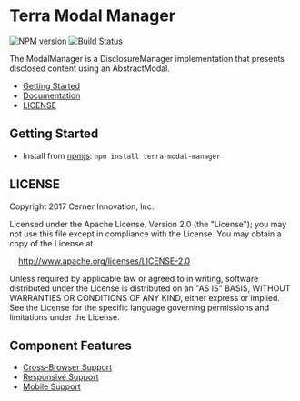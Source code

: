 # Terra Modal Manager


[![NPM version](https://badgen.net/npm/v/terra-modal-manager)](https://www.npmjs.org/package/terra-modal-manager)
[![Build Status](https://badgen.net/travis/cerner/terra-framework)](https://travis-ci.org/cerner/terra-framework)

The ModalManager is a DisclosureManager implementation that presents disclosed content using an AbstractModal.

- [Getting Started](#getting-started)
- [Documentation](https://github.com/cerner/terra-framework/tree/master/packages/terra-modal-manager/docs)
- [LICENSE](#license)

## Getting Started

- Install from [npmjs](https://www.npmjs.com): `npm install terra-modal-manager`

## LICENSE

Copyright 2017 Cerner Innovation, Inc.

Licensed under the Apache License, Version 2.0 (the "License"); you may not use this file except in compliance with the License. You may obtain a copy of the License at

&nbsp;&nbsp;&nbsp;&nbsp;http://www.apache.org/licenses/LICENSE-2.0

Unless required by applicable law or agreed to in writing, software distributed under the License is distributed on an "AS IS" BASIS, WITHOUT WARRANTIES OR CONDITIONS OF ANY KIND, either express or implied. See the License for the specific language governing permissions and limitations under the License.

## Component Features
* [Cross-Browser Support](https://github.com/cerner/terra-core/wiki/Component-Features#cross-browser-support)
* [Responsive Support](https://github.com/cerner/terra-core/wiki/Component-Features#responsive-support)
* [Mobile Support](https://github.com/cerner/terra-core/wiki/Component-Features#mobile-support)
